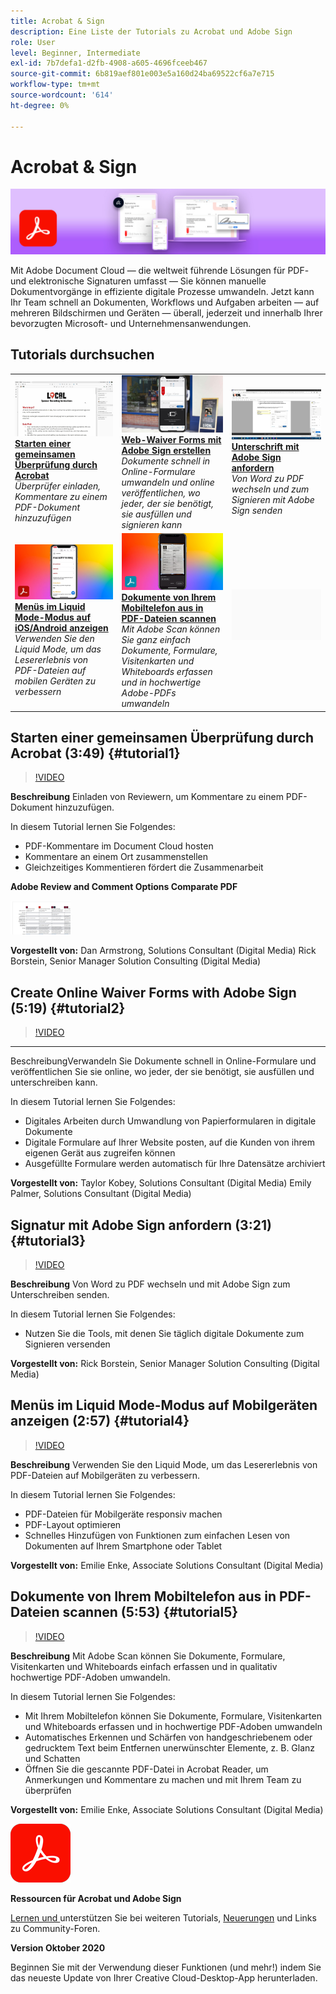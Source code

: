 ```yaml
---
title: Acrobat & Sign
description: Eine Liste der Tutorials zu Acrobat und Adobe Sign
role: User
level: Beginner, Intermediate
exl-id: 7b7defa1-d2fb-4908-a605-4696fceeb467
source-git-commit: 6b819aef801e003e5a160d24ba69522cf6a7e715
workflow-type: tm+mt
source-wordcount: '614'
ht-degree: 0%

---
```


# Acrobat &amp; Sign

![Tutorial Hero Image](../assets/DC.jpg)

Mit Adobe Document Cloud — die weltweit führende Lösungen für PDF- und elektronische Signaturen umfasst — Sie können manuelle Dokumentvorgänge in effiziente digitale Prozesse umwandeln. Jetzt kann Ihr Team schnell an Dokumenten, Workflows und Aufgaben arbeiten — auf mehreren Bildschirmen und Geräten — überall, jederzeit und innerhalb Ihrer bevorzugten Microsoft- und Unternehmensanwendungen.

## Tutorials durchsuchen

<table style="table-layout:fixed">
<tr>
 <td>
   <a href="acrobat-sign.md#tutorial1">
      <img alt="Starten einer gemeinsamen Überprüfung durch Acrobat" src="../assets/acrobat_sharedreview_armstrong.jpg" />
   </a>
    <div>
   <a href="acrobat-sign.md#tutorial1"><strong>Starten einer gemeinsamen Überprüfung durch Acrobat</strong></a>
    </div>
    <em>Überprüfer einladen, Kommentare zu einem PDF-Dokument hinzuzufügen</em>
    <br>
  </td>
  <td>
    <a href="acrobat-sign.md#tutorial2">
        <img alt="Web-Waiver Forms mit Adobe Sign erstellen" src="../assets/sign_webforms_palmer-kobey_thumbnail.jpg" />
    </a>
    <div>
    <a href="acrobat-sign.md#tutorial2"><strong>Web-Waiver Forms mit Adobe Sign erstellen</strong></a>
    </div>
    <em>Dokumente schnell in Online-Formulare umwandeln und online veröffentlichen, wo jeder, der sie benötigt, sie ausfüllen und signieren kann</em>
    <br>
  </td>
  <td>
   <a href="acrobat-sign.md#tutorial3">
      <img alt="Unterschrift mit Adobe Sign anfordern" src="../assets/sign_request-signature_borstein_thumbnail.jpg" />
   </a>
    <div>
    <a href="acrobat-sign.md#tutorial3"><strong>Unterschrift mit Adobe Sign anfordern</strong></a>
    </div>
    <em>Von Word zu PDF wechseln und zum Signieren mit Adobe Sign senden</em>
    <br>
  </td>
</tr>
<tr>
 <td>
   <a href="acrobat-sign.md#tutorial4">
      <img alt="Menüs im Liquid Mode-Modus auf iOS/Android anzeigen" src="../assets/acrobat_liquidmode_enke_thumbnail.jpg" />
   </a>
    <div>
   <a href="acrobat-sign.md#tutorial4"><strong>Menüs im Liquid Mode-Modus auf iOS/Android anzeigen</strong></a>
    </div>
    <em>Verwenden Sie den Liquid Mode, um das Lesererlebnis von PDF-Dateien auf mobilen Geräten zu verbessern</em>
    <br>
  </td>
  <td>
    <a href="acrobat-sign.md#tutorial5">
        <img alt="Dokumente von Ihrem Mobiltelefon aus in PDF-Dateien scannen" src="../assets/acrobat_scan_enke.jpg" />
    </a>
    <div>
    <a href="acrobat-sign.md#tutorial5"><strong>Dokumente von Ihrem Mobiltelefon aus in PDF-Dateien scannen</strong></a>
    </div>
    <em>Mit Adobe Scan können Sie ganz einfach Dokumente, Formulare, Visitenkarten und Whiteboards erfassen und in hochwertige Adobe-PDFs umwandeln</em>
    <br>
  </td>
  <td>
    <img alt="Abstand" src="../assets/Gray_thumbnail.png" />
    <div>
    <br>
  </td>
</tr>
</table>

## Starten einer gemeinsamen Überprüfung durch Acrobat (3:49) {#tutorial1}

>[!VIDEO](https://video.tv.adobe.com/v/326777?hidetitle=true)

**Beschreibung**
Einladen von Reviewern, um Kommentare zu einem PDF-Dokument hinzuzufügen.

In diesem Tutorial lernen Sie Folgendes:
* PDF-Kommentare im Document Cloud hosten
* Kommentare an einem Ort zusammenstellen
* Gleichzeitiges Kommentieren fördert die Zusammenarbeit

**Adobe Review and Comment Options Comparate PDF**

[![Vergleichsbild](../assets/ComparisonPDF_thumbnail_96.png)](../assets/Adobe_Review_and_Comment_Comparisons.pdf)

**Vorgestellt von:**
Dan Armstrong, Solutions Consultant (Digital Media) Rick Borstein, Senior Manager Solution Consulting (Digital Media)

## Create Online Waiver Forms with Adobe Sign (5:19) {#tutorial2}

>[!VIDEO](https://video.tv.adobe.com/v/326776?hidetitle=true)

****
BeschreibungVerwandeln Sie Dokumente schnell in Online-Formulare und veröffentlichen Sie sie online, wo jeder, der sie benötigt, sie ausfüllen und unterschreiben kann.

In diesem Tutorial lernen Sie Folgendes:
* Digitales Arbeiten durch Umwandlung von Papierformularen in digitale Dokumente
* Digitale Formulare auf Ihrer Website posten, auf die Kunden von ihrem eigenen Gerät aus zugreifen können
* Ausgefüllte Formulare werden automatisch für Ihre Datensätze archiviert

**Vorgestellt von:**
Taylor Kobey, Solutions Consultant (Digital Media) Emily Palmer, Solutions Consultant (Digital Media)

## Signatur mit Adobe Sign anfordern (3:21) {#tutorial3}

>[!VIDEO](https://video.tv.adobe.com/v/326801?hidetitle=true)

**Beschreibung**
Von Word zu PDF wechseln und mit Adobe Sign zum Unterschreiben senden.

In diesem Tutorial lernen Sie Folgendes:
* Nutzen Sie die Tools, mit denen Sie täglich digitale Dokumente zum Signieren versenden

**Vorgestellt von:**
Rick Borstein, Senior Manager Solution Consulting (Digital Media)

## Menüs im Liquid Mode-Modus auf Mobilgeräten anzeigen (2:57) {#tutorial4}

>[!VIDEO](https://video.tv.adobe.com/v/327093?hidetitle=true)

**Beschreibung**
Verwenden Sie den Liquid Mode, um das Lesererlebnis von PDF-Dateien auf Mobilgeräten zu verbessern.

In diesem Tutorial lernen Sie Folgendes:
* PDF-Dateien für Mobilgeräte responsiv machen
* PDF-Layout optimieren
* Schnelles Hinzufügen von Funktionen zum einfachen Lesen von Dokumenten auf Ihrem Smartphone oder Tablet

**Vorgestellt von:**
Emilie Enke, Associate Solutions Consultant (Digital Media)

## Dokumente von Ihrem Mobiltelefon aus in PDF-Dateien scannen (5:53) {#tutorial5}

>[!VIDEO](https://video.tv.adobe.com/v/327094?hidetitle=true)

**Beschreibung**
Mit Adobe Scan können Sie Dokumente, Formulare, Visitenkarten und Whiteboards einfach erfassen und in qualitativ hochwertige PDF-Adoben umwandeln.

In diesem Tutorial lernen Sie Folgendes:
* Mit Ihrem Mobiltelefon können Sie Dokumente, Formulare, Visitenkarten und Whiteboards erfassen und in hochwertige PDF-Adoben umwandeln
* Automatisches Erkennen und Schärfen von handgeschriebenem oder gedrucktem Text beim Entfernen unerwünschter Elemente, z. B. Glanz und Schatten
* Öffnen Sie die gescannte PDF-Datei in Acrobat Reader, um Anmerkungen und Kommentare zu machen und mit Ihrem Team zu überprüfen

**Vorgestellt von:**
Emilie Enke, Associate Solutions Consultant (Digital Media)

![DC-Logo](../assets/Doc-Cloud-256.png)

**Ressourcen für Acrobat und Adobe Sign**

[Lernen und ](https://helpx.adobe.com/support/document-cloud.html) unterstützen Sie bei weiteren Tutorials,  [Neuerungen](https://helpx.adobe.com/acrobat/using/whats-new.html) und Links zu Community-Foren.

**Version Oktober 2020**

Beginnen Sie mit der Verwendung dieser Funktionen (und mehr!) indem Sie das neueste Update von Ihrer Creative Cloud-Desktop-App herunterladen.
